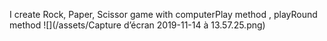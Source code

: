 I create Rock, Paper, Scissor game
with computerPlay method , playRound method
![](/assets/Capture d’écran 2019-11-14 à 13.57.25.png)
